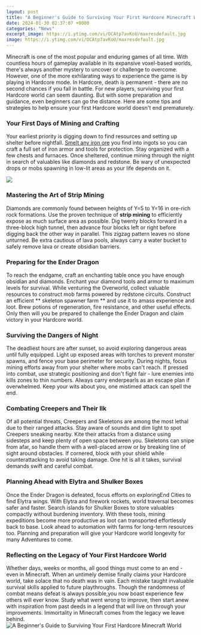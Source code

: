 ```yaml
---
layout: post
title: "A Beginner's Guide to Surviving Your First Hardcore Minecraft World"
date: 2024-01-30 02:37:07 +0000
categories: "News"
excerpt_image: https://i.ytimg.com/vi/OCAtp7avKoU/maxresdefault.jpg
image: https://i.ytimg.com/vi/OCAtp7avKoU/maxresdefault.jpg
---
```


Minecraft is one of the most popular and enduring games of all time. With countless hours of gameplay available in its expansive voxel-based worlds, there's always another mystery to uncover or challenge to overcome. However, one of the more exhilarating ways to experience the game is by playing in Hardcore mode. In Hardcore, death is permanent - there are no second chances if you fall in battle. For new players, surviving your first Hardcore world can seem daunting. But with some preparation and guidance, even beginners can go the distance. Here are some tips and strategies to help ensure your first Hardcore world doesn't end prematurely.
### Your First Days of Mining and Crafting
Your earliest priority is digging down to find resources and setting up shelter before nightfall. [Smelt any iron ore](https://fistore.mysenprints.com/collection/albury) you find into ingots so you can craft a full set of iron armor and tools for protection. Stay organized with a few chests and furnaces. Once sheltered, continue mining through the night in search of valuables like diamonds and redstone. Be wary of unexpected drops or mobs spawning in low-lit areas as your life depends on it.

![](https://i.ytimg.com/vi/5-bUngeWViI/maxresdefault.jpg)
### Mastering the Art of **Strip Mining**
Diamonds are commonly found between heights of Y=5 to Y=16 in ore-rich rock formations. Use the proven technique of **strip mining** to efficiently expose as much surface area as possible. Dig twenty blocks forward in a three-block high tunnel, then advance four blocks left or right before digging back the other way in parallel. This zigzag pattern leaves no stone unturned. Be extra cautious of lava pools, always carry a water bucket to safely remove lava or create obsidian barriers.
### Preparing for the Ender Dragon
To reach the endgame, craft an enchanting table once you have enough obsidian and diamonds. Enchant your diamond tools and armor to maximum levels for survival. While venturing the Overworld, collect valuable resources to construct mob farms powered by redstone circuits. Construct an efficient ** skeleton spawner farm ** and use it to amass experience and loot. Brew potions of regeneration, fire resistance, and other useful effects. Only then will you be prepared to challenge the Ender Dragon and claim victory in your Hardcore world.
### Surviving the Dangers of Night
The deadliest hours are after sunset, so avoid exploring dangerous areas until fully equipped. Light up exposed areas with torches to prevent monster spawns, and fence your base perimeter for security. During nights, focus mining efforts away from your shelter where mobs can't reach. If pressed into combat, use strategic positioning and don't fight fair - lure enemies into kills zones to thin numbers. Always carry enderpearls as an escape plan if overwhelmed. Keep your wits about you, one mistimed attack can spell the end.  
### Combating Creepers and Their Ilk
Of all potential threats, Creepers and Skeletons are among the most lethal due to their ranged attacks. Stay aware of sounds and dim light to spot Creepers sneaking nearby. Kite their attacks from a distance using sidesteps and keep plenty of open space between you. Skeletons can snipe from afar, so handle them with a well-placed arrow or by breaking line of sight around obstacles. If cornered, block with your shield while counterattacking to avoid taking damage. One hit is all it takes, survival demands swift and careful combat.
### Planning Ahead with Elytra and Shulker Boxes
Once the Ender Dragon is defeated, focus efforts on exploringEnd Cities to find Elytra wings. With Elytra and firework rockets, world traversal becomes safer and faster. Search islands for Shulker Boxes to store valuables compactly without burdening inventory. With these tools, mining expeditions become more productive as loot can transported effortlessly back to base. Look ahead to automation with farms for long-term resources too. Planning and preparation will give your Hardcore world longevity for many Adventures to come.
### Reflecting on the Legacy of Your First Hardcore World  
Whether days, weeks or months, all good things must come to an end - even in Minecraft. When an untimely demise finally claims your Hardcore world, take solace that no death was in vain. Each mistake taught invaluable survival skills applied to future playthroughs. Though the randomness of combat means defeat is always possible,you now boast experience few others will ever know. Study what went wrong to improve, then start anew with inspiration from past deeds in a legend that will live on through your improvements. Immortality in Minecraft comes from the legacy we leave behind.
![A Beginner's Guide to Surviving Your First Hardcore Minecraft World](https://i.ytimg.com/vi/OCAtp7avKoU/maxresdefault.jpg)